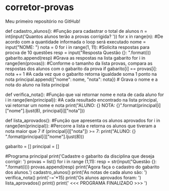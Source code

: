 # corretor-provas
Meu primeiro repositório no GitHub!

def cadastro_alunos(): #Função para cadastrar o total de alunos
    n = int(input('Quantos alunos terão a provas corrigida? '))
    for x in range(n): #De acordo com a quantidade informada o loop será executado
        nome = input("NOME: ")
        nota = 0
        for i in range(1, 11): #Solicita respostas para procva de 10 questões
            resp = input("Resposta Questão {}: ".format(i))
            gabarito.append(resp) #Grava as respostas na lista gabarito
        for i in range(len(provas)): #Conforme o tamanho da lista provas, compara as respostas dos alunos com o gabarito da prova
            if gabarito[i] == provas[i]:
                nota += 1 #A cada vez que o gabarito retorna igualdade soma 1 ponto na nota
        principal.append({"nome": nome, "nota": nota}) # Grava o nome e a nota do aluno na lista principal
        

def verifica_nota(): #Função que vai retornar nome e nota de cada aluno
    for i in range(len(principal)): #A cada resultado encontrado na lista principal, vai retornar um nome e nota
        print("ALUNO: {} NOTA: {}".format(principal[i]["nome"].ljust(8), principal[i]["nota"]))
        

def lista_aprovados(): #Função que apresenta os alunos aprovados
    for i in range(len(principal)): #Percorre a lista e retorna os alunos que tiveram a nota maior que 7
        if (principal[i]["nota"]) >= 7:
            print("ALUNO: {} ".format(principal[i]["nome"].ljust(8)))

gabarito = []
principal = []


#Programa principal
print('Cadastre o gabarito da disciplina que deseja corrigir: ')
provas = list()
for i in range (1,11):
    resp = str(input("Questão {}: ".format(i)))
    provas.append(resp)
print('Agora faça o cadastro do gabarito dos alunos.')
cadastro_alunos()
print('As notas de cada aluno são: ')
verifica_nota()
print('-='*15)
print('Os alunos aprovados foram: ')
lista_aprovados()
print()
print(' <<< PROGRAMA FINALIZADO >>> ')
